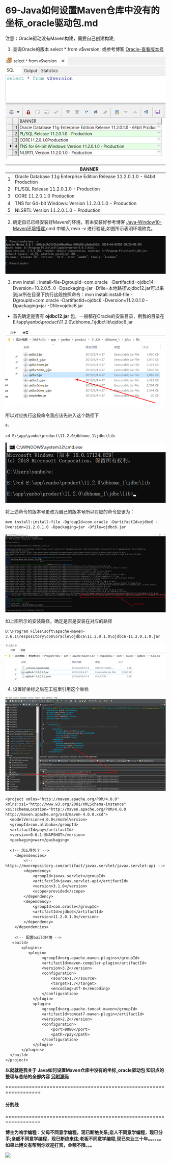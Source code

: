 # 69-Java如何设置Maven仓库中没有的坐标_oracle驱动包.md

注意：Oracle驱动没有Maven构建，需要自己创建构建;

1. 查询Oracle的版本 select * from v$version; 或参考博客 [Oracle-查看版本号](https://www.jianshu.com/p/380dca06c1cb)

![](69-Images/2.png)

|      |   BANNER |
| ---- | ---- |
|   1  | Oracle Database 11g Enterprise Edition Release 11.2.0.1.0 - 64bit Production     |
|   2  | PL/SQL Release 11.2.0.1.0 - Production     |
|   3  | CORE	11.2.0.1.0	Production     |
|   4  | TNS for 64-bit Windows: Version 11.2.0.1.0 - Production      |
|   5  | NLSRTL Version 11.2.0.1.0 - Production     |

2. 确定自已已经安装好Maven的环境，若未安装好参考博客 [Java-Window10-Maven环境搭建](https://www.jianshu.com/p/4d20aa036db4),cmd 中输入 mvn -v 进行验证,如图所示表明环境欧克。

![](69-Images/1.png)

3. mvn install : install-file-DgroupId=com.oracle  -DartifactId=ojdbc14-Dversion=10.2.0.5. 0 -Dpackaging=jar -Dfile=本地路径\ojdbc12.jar可以来到jar所在目录下执行这段按照命令：mvn install:install-file -DgroupId=com.oracle -DartifactId=ojdbc6 -Dversion=11.2.0.1.0 -Dpackaging=jar -Dfile=ojdbc6.jar

+ 首先确定是否有 **ojdbc12.jar** 包，一般都在Oracle的安装目录，例我的目录在 E:\app\yanbo\product\11.2.0\dbhome_1\jdbc\lib\ojdbc6.jar

![](69-Images/3.png)

所以对应执行这段命令我应该先进入这个路径下

```
E:

cd E:\app\yanbo\product\11.2.0\dbhome_1\jdbc\lib
```

![](69-Images/4.png)

将上述命令的版本号更改为自己的版本号所以对应的命令应该为：

```
mvn install:install-file -DgroupId=com.oracle -DartifactId=ojdbc6 -Dversion=11.2.0.1.0 -Dpackaging=jar -Dfile=ojdbc6.jar
```

![](69-Images/5.png)

如上图所示的安装路径，确定是否是安装在对应的路径

```
D:\Program Files\soft\apache-maven-3.6.1\respository\com\oracle\ojdbc6\11.2.0.1.0\ojdbc6-11.2.0.1.0.jar
```

![](69-Images/6.png)

4. 设置好坐标之后在工程里引用这个坐标

![](69-Images/7.png)

```
<project xmlns="http://maven.apache.org/POM/4.0.0" xmlns:xsi="http://www.w3.org/2001/XMLSchema-instance" xsi:schemaLocation="http://maven.apache.org/POM/4.0.0 http://maven.apache.org/xsd/maven-4.0.0.xsd">
  <modelVersion>4.0.0</modelVersion>
  <groupId>com.alibaba</groupId>
  <artifactId>pay</artifactId>
  <version>0.0.1-SNAPSHOT</version>
  <packaging>war</packaging>
  
  <!-- 怎么导包？ -->
	<dependencies>
		<!-- https://mvnrepository.com/artifact/javax.servlet/javax.servlet-api -->
		<dependency>
			<groupId>javax.servlet</groupId>
			<artifactId>javax.servlet-api</artifactId>
			<version>3.1.0</version>
			<scope>provided</scope>
		</dependency>
		<dependency>
			<groupId>com.oracle</groupId>
			<artifactId>ojdbc6</artifactId>
			<version>11.2.0.1.0</version>
		</dependency>
	</dependencies>
	
	<!-- 配置build环境 -->
   <build>
       <plugins>
          <plugin>
				<groupId>org.apache.maven.plugins</groupId>
				<artifactId>maven-compiler-plugin</artifactId>
				<version>3.2</version>
				<configuration>
					<source>1.7</source>
					<target>1.7</target>
					<encoding>utf-8</encoding>
				</configuration>
			</plugin>
			<plugin>
				<groupId>org.apache.tomcat.maven</groupId>
				<artifactId>tomcat7-maven-plugin</artifactId>
				<version>2.2</version>
				<configuration>
					<port>8080</port>
					<path>/pay</path>
				</configuration>
			</plugin>      
       </plugins>
  </build> 
</project>
```

**以就就是我关于 Java如何设置Maven仓库中没有的坐标_oracle驱动包  知识点的整理与总结的全部内容 [另附源码](https://github.com/javaobjects/pay)**

==================================================================
#### 分割线
==================================================================

**博主为咯学编程：父母不同意学编程，现已断绝关系;恋人不同意学编程，现已分手;亲戚不同意学编程，现已断绝来往;老板不同意学编程,现已失业三十年。。。。。。如果此博文有帮到你欢迎打赏，金额不限。。。**

![](https://upload-images.jianshu.io/upload_images/5227364-e76764b127f255ed.png?imageMogr2/auto-orient/strip%7CimageView2/2/w/1240) 